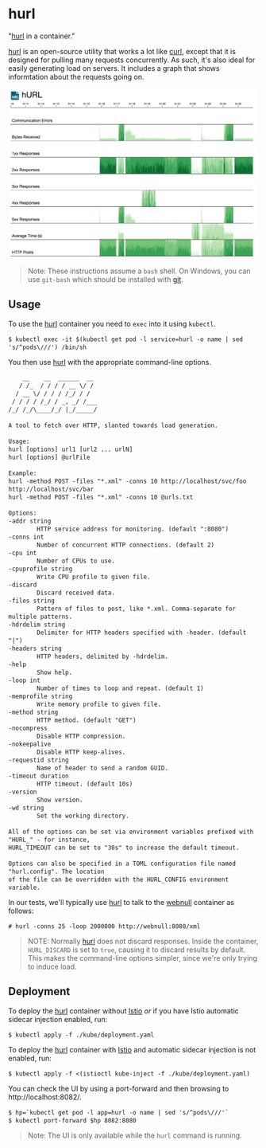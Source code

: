 # hurl

"[hurl] in a container."

[hurl] is an open-source utility that works a lot like [curl], except that it is designed for pulling many requests concurrently. As such, it's also ideal for easily generating load on servers. It includes a graph that shows informtation about the requests going on.

![graph](hurl.png)

> Note: These instructions assume a `bash` shell. On Windows, you can use `git-bash` which should be installed with [git](https://git-scm.com/).

## Usage

To use the [hurl] container you need to `exec` into it using `kubectl`.

    $ kubectl exec -it $(kubectl get pod -l service=hurl -o name | sed 's/^pods\///') /bin/sh

You then use [hurl] with the appropriate command-line options.

        __    __  ______  __ 
       / /_  / / / / __ \/ / 
      / __ \/ / / / /_/ / /  
     / / / / /_/ / _, _/ /___
    /_/ /_/\____/_/ |_/_____/

    A tool to fetch over HTTP, slanted towards load generation.

    Usage:
    hurl [options] url1 [url2 ... urlN]
    hurl [options] @urlFile

    Example:
    hurl -method POST -files "*.xml" -conns 10 http://localhost/svc/foo http://localhost/svc/bar
    hurl -method POST -files "*.xml" -conns 10 @urls.txt

    Options:
    -addr string
            HTTP service address for monitoring. (default ":8080")
    -conns int
            Number of concurrent HTTP connections. (default 2)
    -cpu int
            Number of CPUs to use.
    -cpuprofile string
            Write CPU profile to given file.
    -discard
            Discard received data.
    -files string
            Pattern of files to post, like *.xml. Comma-separate for multiple patterns.
    -hdrdelim string
            Delimiter for HTTP headers specified with -header. (default "|")
    -headers string
            HTTP headers, delimited by -hdrdelim.
    -help
            Show help.
    -loop int
            Number of times to loop and repeat. (default 1)
    -memprofile string
            Write memory profile to given file.
    -method string
            HTTP method. (default "GET")
    -nocompress
            Disable HTTP compression.
    -nokeepalive
            Disable HTTP keep-alives.
    -requestid string
            Name of header to send a random GUID.
    -timeout duration
            HTTP timeout. (default 10s)
    -version
            Show version.
    -wd string
            Set the working directory.

    All of the options can be set via environment variables prefixed with "HURL_" - for instance,
    HURL_TIMEOUT can be set to "30s" to increase the default timeout.

    Options can also be specified in a TOML configuration file named "hurl.config". The location
    of the file can be overridden with the HURL_CONFIG environment variable.

In our tests, we'll typically use [hurl] to talk to the [webnull] container as follows:

    # hurl -conns 25 -loop 2000000 http://webnull:8080/xml

> NOTE: Normally [hurl] does not discard responses. Inside the container, `HURL_DISCARD` is set to `true`, causing it to discard results by default. This makes the command-line options simpler, since we're only trying to induce load.

## Deployment

To deploy the [hurl] container without [Istio] *or* if you have Istio automatic sidecar injection enabled, run:

    $ kubectl apply -f ./kube/deployment.yaml

To deploy the [hurl] container with [Istio] and automatic sidecar injection is not enabled, run:

    $ kubectl apply -f <(istioctl kube-inject -f ./kube/deployment.yaml)

You can check the UI by using a port-forward and then browsing to http://localhost:8082/.

    $ hp=`kubectl get pod -l app=hurl -o name | sed 's/^pods\///'`
    $ kubectl port-forward $hp 8082:8080

> Note: The UI is only available while the `hurl` command is running.

[hurl]: https://github.com/ancientlore/hurl
[curl]: https://curl.haxx.se/
[webnull]: https://github.com/ancientlore/webnull
[Istio]: https://istio.io/
